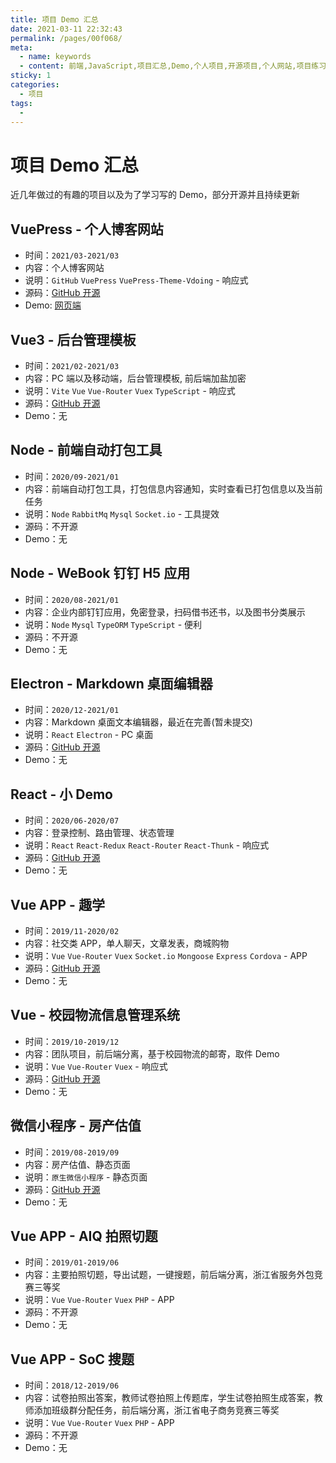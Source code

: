 ```yaml
---
title: 项目 Demo 汇总
date: 2021-03-11 22:32:43
permalink: /pages/00f068/
meta:
  - name: keywords
  - content: 前端,JavaScript,项目汇总,Demo,个人项目,开源项目,个人网站,项目练习
sticky: 1
categories:
  - 项目
tags:
  -
---
```


# 项目 Demo 汇总

近几年做过的有趣的项目以及为了学习写的 Demo，部分开源并且持续更新

<!-- more -->

## VuePress - 个人博客网站

- 时间：`2021/03-2021/03`
- 内容：个人博客网站
- 说明：`GitHub` `VuePress` `VuePress-Theme-Vdoing` - 响应式
- 源码：[GitHub 开源](https://github.com/coderlyu/au-blog)
- Demo: [网页端](https://coderlyu.github.io/blog/#/)

## Vue3 - 后台管理模板

- 时间：`2021/02-2021/03`
- 内容：PC 端以及移动端，后台管理模板, 前后端加盐加密
- 说明：`Vite` `Vue` `Vue-Router` `Vuex` `TypeScript` - 响应式
- 源码：[GitHub 开源](https://github.com/coderlyu/vite-frontend-template)
- Demo：无

## Node - 前端自动打包工具

- 时间：`2020/09-2021/01`
- 内容：前端自动打包工具，打包信息内容通知，实时查看已打包信息以及当前任务
- 说明：`Node` `RabbitMq` `Mysql` `Socket.io` - 工具提效
- 源码：不开源
- Demo：无

## Node - WeBook 钉钉 H5 应用

- 时间：`2020/08-2021/01`
- 内容：企业内部钉钉应用，免密登录，扫码借书还书，以及图书分类展示
- 说明：`Node` `Mysql` `TypeORM` `TypeScript` - 便利
- 源码：不开源
- Demo：无

## Electron - Markdown 桌面编辑器

- 时间：`2020/12-2021/01`
- 内容：Markdown 桌面文本编辑器，最近在完善(暂未提交)
- 说明：`React` `Electron` - PC 桌面
- 源码：[GitHub 开源](https://github.com/coderlyu/md-edit-view)
- Demo：无

## React - 小 Demo

- 时间：`2020/06-2020/07`
- 内容：登录控制、路由管理、状态管理
- 说明：`React` `React-Redux` `React-Router` `React-Thunk` - 响应式
- 源码：[GitHub 开源](https://github.com/coderlyu/React_demo)
- Demo：无

## Vue APP - 趣学

- 时间：`2019/11-2020/02`
- 内容：社交类 APP，单人聊天，文章发表，商城购物
- 说明：`Vue` `Vue-Router` `Vuex` `Socket.io` `Mongoose` `Express` `Cordova` - APP
- 源码：[GitHub 开源](https://github.com/coderlyu/quxue)
- Demo：无

## Vue - 校园物流信息管理系统

- 时间：`2019/10-2019/12`
- 内容：团队项目，前后端分离，基于校园物流的邮寄，取件 Demo
- 说明：`Vue` `Vue-Router` `Vuex` - 响应式
- 源码：[GitHub 开源](https://github.com/coderlyu/ExpressManagement)
- Demo：无

## 微信小程序 - 房产估值

- 时间：`2019/08-2019/09`
- 内容：房产估值、静态页面
- 说明：`原生微信小程序` - 静态页面
- 源码：[GitHub 开源](https://github.com/coderlyu/houseVal)
- Demo：无

## Vue APP - AIQ 拍照切题

- 时间：`2019/01-2019/06`
- 内容：主要拍照切题，导出试题，一键搜题，前后端分离，浙江省服务外包竞赛三等奖
- 说明：`Vue` `Vue-Router` `Vuex` `PHP` - APP
- 源码：不开源
- Demo：无

## Vue APP - SoC 搜题

- 时间：`2018/12-2019/06`
- 内容：试卷拍照出答案，教师试卷拍照上传题库，学生试卷拍照生成答案，教师添加班级群分配任务，前后端分离，浙江省电子商务竞赛三等奖
- 说明：`Vue` `Vue-Router` `Vuex` `PHP` - APP
- 源码：不开源
- Demo：无

